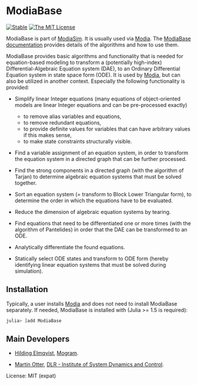 # ModiaBase

[![Stable](https://img.shields.io/badge/docs-stable-blue.svg)](https://modiasim.github.io/ModiaBase.jl/stable/)
[![The MIT License](https://img.shields.io/badge/license-MIT-brightgreen.svg?style=flat-square)](https://github.com/ModiaSim/ModiaBase.jl/blob/master/LICENSE.md)

ModiaBase is part of [ModiaSim](https://modiasim.github.io/docs/). It is usually used via [Modia](https://github.com/ModiaSim/Modia.jl).
The [ModiaBase documentation](https://modiasim.github.io/ModiaBase.jl/stable/) provides details of the algorithms and how to use them.

ModiaBase provides basic algorithms and functionality that is needed for
equation-based modeling to transform a (potentially high-index) Differential-Algebraic Equation system (DAE),
to an Ordinary Differential Equation system in state space form (ODE).
It is used by [Modia](https://github.com/ModiaSim/Modia.jl),
but can also be utilized in another context. Especially the following functionality is provided:

- Simplify linear Integer equations (many equations of object-oriented models are linear Integer equations and can be pre-processed exactly)
  - to remove alias variables and equations,
  - to remove redundant equations,
  - to provide definite values for variables that can have arbitrary values if this makes sense,
  - to make state constraints structurally visible.
  
- Find a variable assignment of an equation system, in order
  to transform the equation system in a directed graph that can be further
  processed.
  
- Find the strong components in a directed graph (with the algorithm of Tarjan)
  to determine algebraic equation systems that must be solved together.

- Sort an equation system (= transform to Block Lower Triangular form), 
  to determine the order in which the equations have to be evaluated.
  
- Reduce the dimension of algebraic equation systems by tearing.
 
- Find equations that need to be differentiated one or more times (with the algorithm of Pantelides)
  in order that the DAE can be transformed to an ODE.

- Analytically differentiate the found equations.

- Statically select ODE states and transform to ODE form
  (hereby identifying linear equation systems that must be solved during simulation).
  

## Installation
 
Typically, a user installs [Modia](https://github.com/ModiaSim/Modia.jl) and does not need
to install ModiaBase separately. If needed, ModiaBase is installed with (Julia >= 1.5 is required):

```julia
julia> ]add ModiaBase
```

## Main Developers

- [Hilding Elmqvist](mailto:Hilding.Elmqvist@Mogram.net), [Mogram](http://www.mogram.net/).

- [Martin Otter](https://rmc.dlr.de/sr/en/staff/martin.otter/),
  [DLR - Institute of System Dynamics and Control](https://www.dlr.de/sr/en).
  

License: MIT (expat)
